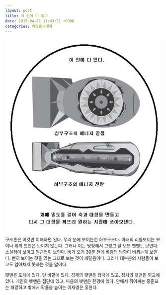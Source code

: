 ```yaml
---
layout: post
title: 이 안에 다 있다
date: 2015-04-01 11:43:51 +0900
categories: 깨달음의대화
---
```

<img src="files/attach/images/198/701/577/0.jpg" alt="0.jpg" width="534" height="621" />



  


   
구조론은 이것만 이해하면 된다. 우리 눈에 보이는건 하부구조다. 아래의 리틀보이는 보이나 위의 팻맨은 보이지 않는다. 그러나 이는 멍청해서 그렇고 잘 보면 팻맨도 보인다. 소실점이 보이고 원근법이 보인다. 비가 오기 30분 전에 바람의 방향이 바뀌는게 보인다. 뻔히 보이는 것을 있는 그대로 보는 것이 깨달음이다. 그러나 대부분의 사람들이 보고도 알아채지 못하는 것을 말이다.

팻맨은 도처에 있다. 단 바깥에 있다. 경제의 팻맨은 정치에 있고, 정치의 팻맨은 외교에 있다. 개인의 팻맨은 집단에 있고, 마음의 팻맨은 환경에 있다. 안에서 쥐어짜는 홍준표는 패망하고 밖에서 확률을 높이는 이재명은 흥한다.